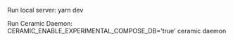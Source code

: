 Run local server:
yarn dev

Run Ceramic Daemon:
CERAMIC_ENABLE_EXPERIMENTAL_COMPOSE_DB='true' ceramic daemon
